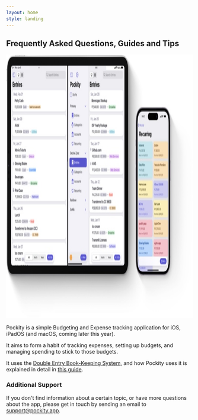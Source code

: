 ```yaml
---
layout: home
style: landing
---
```


## Frequently Asked Questions, Guides and Tips

<picture>
  <source media="(max-width: 600px)" srcset="/assets/images/faq-light-400w.jpg 1x, /assets/images/faq-light-800w.jpg 2x, /assets/images/faq-light-1600w.jpg 3x">
  <source media="(min-width: 601px) and (max-width: 800px)" srcset="/assets/images/faq-light-800w.jpg 1x, /assets/images/faq-light-1600w.jpg 2x, /assets/images/faq-light@3x.jpg 3x">
  <source media="(max-width: 600px) and (prefers-color-scheme: dark)" srcset="/assets/images/faq-dark-400w.jpg 1x, /assets/images/faq-dark-800w.jpg 2x">
  <source media="(min-width: 601px) and (max-width: 800px) and (prefers-color-scheme: dark)" srcset="/assets/images/faq-dark-800w.jpg 1x, /assets/images/faq-dark@2x.jpg 2x">
  <source media="(min-width: 801px) and (prefers-color-scheme: dark)" srcset="/assets/images/faq-dark.jpg 1x, /assets/images/faq-dark@2x.jpg 2x, /assets/images/faq-dark@3x.jpg 3x">
  <img src="/assets/images/faq-light.jpg" srcset="/assets/images/faq-light@2x.jpg 2x, /assets/images/faq-light@3x.jpg 3x" width="1130" height="712" alt="Pockity's ledger timeline displayed on an iPad Pro 12.9 inches and iPhone 14 Pro"/>
</picture>

Pockity is a simple Budgeting and Expense tracking application for iOS, iPadOS (and macOS, coming later this year). 

It aims to form a habit of tracking expenses, setting up budgets, and managing spending to stick to those budgets. 

It uses the <a href="https://en.wikipedia.org/wiki/Double-entry_bookkeeping" data-tooltip="Read more on Wikipedia">Double Entry Book-Keeping System</a>, and how Pockity uses it is explained in detail in [this guide]().

### Additional Support 

If you don't find information about a certain topic, or have more questions about the app, please get in touch by sending an email to [support@pockity.app](mailto:support@pockity.app).